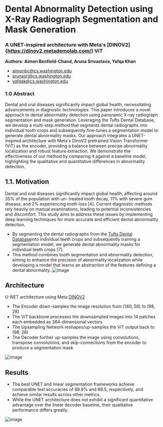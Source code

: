 # Dental Abnormality Detection using X-Ray Radiograph Segmentation and Mask Generation 
### A UNET-inspired architecture with Meta's [DINOV2]{https://dinov2.metademolab.com/) ViT
**Authors: Aimon Benfield-Chand, Aruna Srivastava, Yafqa Khan**

* [aimonbc@cs.washington.edu](aimonbc@cs.washington.edu)
* [arunasri@cs.washington.edu](arunasri@cs.washington.edu)
* [yafqak@cs.washington.edu](yafqak@cs.washington.edu)

### 1.0 Abstract
Dental and oral diseases significantly impact global health, necessitating advancements in diagnostic technologies. This paper introduces a novel approach to dental abnormality detection using panoramic X-ray radiograph segmentation and mask generation. Leveraging the Tufts Dental Database, we develop a multi-step method that segments dental radiographs into individual tooth crops and subsequently fine-tunes a segmentation model to generate dental abnormality masks. Our approach integrates a UNET-inspired architecture with Meta's DinoV2 pretrained Vision Transformer (ViT) as the encoder, providing a balance between precise abnormality localization and robust feature extraction. We demonstrate the effectiveness of our method by comparing it against a baseline model, highlighting the qualitative and quantitative differences in abnormality detection.

## 1.1. Motivation
Dental and oral diseases significantly impact global
health, affecting around 35% of the population with un-
treated tooth decay, 11% with severe gum disease, and 2%
experiencing tooth loss [4]. Current diagnostic methods
rely heavily on manual examinations, leading to potential
inconsistencies and discomfort. This study aims to address
these issues by implementing deep learning techniques for
more accurate and efficient dental abnormality detection.

* By segmenting the dental radiographs from the [Tufts Dental Database](https://www.kaggle.com/datasets/deepologylab/tufts-dental-database/data)into individual teeth crops and subsequently training a segmentation model, we generate dental abnormality masks for individual teeth crops [7].
* This method combines tooth segmentation and abnormality detection, aiming to enhance the precision of abnormality localization while developing a model that learns an abstraction of the features defining a dental abnormality.
  ![image](https://github.com/arunasrivastava/DentalAbnormalityDetection/assets/82174933/b0b58a14-2873-45e4-940c-6a5d60819f4c)

## Architecture 
U-NET architecture using Meta [DINOV2](https://arxiv.org/abs/2304.07193) 

* The Encoder down-samples the image resolution from (140, 56) to (98, 28) 
* The ViT backbone processes the downsampled images into 14 patches each embedded as 384-dimensional vectors
* The Upsampling Network reshapes/up-samples the ViT output back to (98, 28)
* The Decoder further up-samples the image using convolutions, transpose convolutions, and skip-connections from the encoder to produce a segmentation mask
  
![image](https://github.com/arunasrivastava/DentalAbnormalityDetection/assets/82174933/c14eae69-38a6-4d81-acc4-71fe4833f1b4)


## Results

* The best UNET and linear segmentation frameworks achieve comparable test accuracies of 89.9% and 89.5, respectively, and achieve similar results across other metrics.
* While the UNET architecture does not exhibit a significant quantitative advantage over the linear decoder baseline, their qualitative performance differs greatly.

![image](https://github.com/arunasrivastava/DentalAbnormalityDetection/assets/82174933/8cb26007-7f79-401a-ad82-49136ef64e2b)



